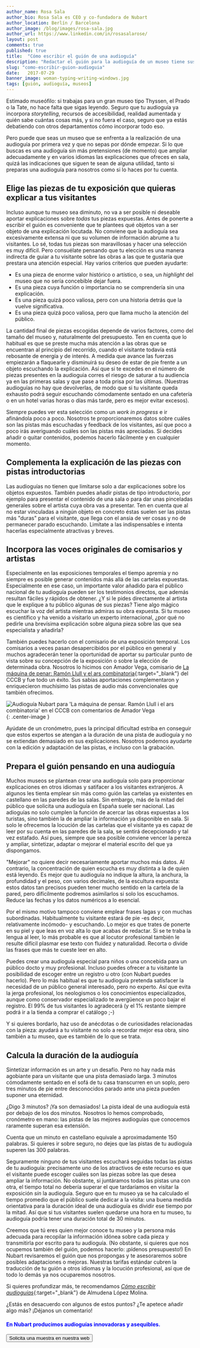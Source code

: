```yaml
---
author_name: Rosa Sala
author_bio: Rosa Sala es CEO y co-fundadora de Nubart
author_location: Berlín / Barcelona
author_image: /blog/images/rosa-sala.jpg
author_url: https://www.linkedin.com/in/rosasalarose/
layout: post
comments: true
published: true
title:  "Cómo escribir el guión de una audioguía"
description: "Redactar el guión para la audioguía de un museo tiene sus trucos. Aquí te damos algunos consejos en base a nuestra experiencia."
slug: "como-escribir-guion-audioguia"
date:   2017-07-29
banner_image: woman-typing-writing-windows.jpg
tags: [guión, audioguía, museos]
---
```


Estimado museófilo: si trabajas para un gran museo tipo Thyssen, el Prado o la Tate, no hace falta que sigas leyendo. Seguro que tu audioguía ya incorpora *storytelling*, recursos de accesibilidad, realidad aumentada y quién sabe cuántas cosas más, y si no fuera el caso, seguro que ya estás debatiendo con otros departamentos cómo incorporar todo eso. 

Pero puede que seas un museo que se enfrenta a la realización de una audioguía por primera vez y que no sepas por dónde empezar. Si lo que buscas es una audioguía sin más pretensiones (de momento) que ampliar adecuadamente y en varios idiomas las explicaciones que ofreces en sala, quizá las indicaciones que siguen te sean de alguna utilidad, tanto si preparas una audioguía para nosotros como si lo haces por tu cuenta.

<!--more-->

## Elige las piezas de tu exposición que quieras explicar a tus visitantes

 Incluso aunque tu museo sea diminuto, no va a ser posible ni deseable aportar explicaciones sobre *todas* tus piezas expuestas. Antes de ponerte a escribir el guión es conveniente que te plantees qué objetos van a ser objeto de una explicación locutada. No conviene que la audioguía sea excesivamente extensa ni que su volumen de información abrume a tu visitantes. Lo sé, todas tus piezas son maravillosas y hacer una selección es muy difícil. Pero consuélate pensando que tu elección es una manera indirecta de guiar a tu visitante sobre las obras a las que te gustaría que prestara una atención especial. Hay varios criterios que pueden ayudarte:
 
 * Es una pieza de enorme valor histórico o artístico, o sea, un *highlight* del museo que no sería concebible dejar fuera.
 * Es una pieza cuya función o importancia no se comprendería sin una explicación. 
 * Es una pieza quizá poco valiosa, pero con una historia detrás que la vuelve significativa.
 * Es una pieza quizá poco valiosa, pero que llama mucho la atención del público.
 
 La cantidad final de piezas escogidas depende de varios factores, como del tamaño del museo y, naturalmente del presupuesto. Ten en cuenta que lo habitual es que se preste mucha más atención a las obras que se encuentran al principio del recorrido, cuando el visitante todavía está rebosante de energía y de interés. A medida que avance las fuerzas empiezarán a flaquearle y disminuirá su deseo de estar de pie frente a un objeto escuchando la explicación. Así que si te excedes en el número de piezas presentes en la audioguia corres el riesgo de saturar a tu audiencia ya en las primeras salas y que pase a toda prisa por las últimas. (Nuestras audioguías no hay que devolverlas, de modo que si tu visitante queda exhausto podrá seguir escuchando cómodamente sentado en una cafetería o en un hotel varias horas o días más tarde, pero es mejor evitar excesos). 
 
 Siempre puedes ver esta selección como un *work in progress* e ir afinándola poco a poco. Nosotros te proporcionaremos datos sobre cuáles son las pistas más escuchadas y feedback de los visitantes, así que poco a poco irás averiguando cuáles son las pistas más apreciadas. Si decides añadir o quitar contenidos, podemos hacerlo fácilmente y en cualquier momento.

## Complementa la explicación de las piezas con pistas introductorias

Las audioguías no tienen que limitarse solo a dar explicaciones sobre los objetos expuestos. También puedes añadir pistas de tipo introductorio, por ejemplo para presentar el contenido de una sala o para dar unas pinceladas generales sobre el artista cuya obra vas a presentar. Ten en cuenta que al no estar vinculadas a ningún objeto en concreto éstas suelen ser las pistas más "duras" para el visitante, que llega con el ansia de ver cosas y no de permanecer parado escuchando. Limítate a las indispensables e intenta hacerlas especialmente atractivas y breves.

## Incorpora las voces originales de comisarios y artistas 

Especialmente en las exposiciones temporales el tiempo apremia y no siempre es posible generar contenidos más allá de las cartelas expuestas. Especialmente en ese caso, un importante valor añadido para el público nacional de tu audioguía pueden ser los testimonios directos, que además resultan fáciles y rápidos de obtener. ¿Y si le pides directamente al artista que le explique a tu público algunas de sus piezas? Tiene algo mágico escuchar la voz del artista mientras admiras su obra expuesta. Si tu museo es científico y ha venido a visitarlo un experto internacional, ¿por qué no pedirle una brevísima explicación sobre alguna pieza sobre las que sea especialista y añadirla? 

También puedes hacerlo con el comisario de una exposición temporal. Los comisarios a veces pasan desapercibidos por el público en general y muchos agradecerán tener la oportunidad de aportar su particular punto de vista sobre su concepción de la exposición o sobre la elección de determinada obra. Nosotros lo hicimos con Amador Vega, comisario de [La máquina de penar: Ramón Llull y el ars combinatoria](http://www.cccb.org/es/exposiciones/ficha/la-maquina-de-pensar/223672){:target="_blank"} del CCCB y fue todo un éxito. Sus sabias aportaciones complementaron y enriquecieron muchísimo las pistas de audio más convencionales que también ofrecimos. 

![Audioguía Nubart para 'La máquina de pensar. Ramón Llull i el ars combinatoria' en el CCCB con comentarios de Amador Vega]({{site.baseurl}}/images/posts/audioguia-llull-cccb.jpg){: .center-image }

Ayúdate de un cronómetro, pues la principal dificultad estriba en conseguir que estos expertos se atengan a la duración de una pista de audioguía y no se extiendan demasiado en sus explicaciones. Nosotros podemos ayudarte con la edición y adaptación de las pistas, e incluso con la grabación.

## Prepara el guión pensando en una audioguía

Muchos museos se plantean crear una audioguía solo para proporcionar explicaciones en otros idiomas y satifacer a los visitantes extranjeros. A algunos les tienta emplear sin más como guión las cartelas ya existentes en castellano en las paredes de las salas. Sin embargo, más de la mitad del público que solicita una audioguía en España suele ser nacional. Las adioguías no solo cumplen la función de acercar las obras expuestas a los turistas, sino también la de ampliar la información ya disponible en sala. Si solo le ofrecemos la locución de las cartelas que el visitante ya es capaz de leer por su cuenta en las paredes de la sala, se sentirá decepcionado y tal vez estafado. Así pues, siempre que sea posible conviene vencer la pereza y ampliar, sintetizar, adaptar o mejorar el material escrito del que ya dispongamos. 

"Mejorar" no quiere decir necesariamente aportar muchos más datos. Al contrario, la concentración de quien escucha es muy distinta a la de quien está leyendo. Es mejor que tu audioguía no indique la altura, la anchura, la profundidad y el peso, con varios decimales, de la escultura expuesta: estos datos tan precisos pueden tener mucho sentido en la cartela de la pared, pero difícilmente podremos asimilarlos si solo los escuchamos. Reduce las fechas y los datos numéricos a lo esencial.

Por el mismo motivo tampoco conviene emplear frases lagas y con muchas subordinadas. Habitualmente tu visitante estará de pie -es decir, relativamente incómodo- y escuchando. Lo mejor es que trates de ponerte en su piel y que leas en voz alta lo que acabas de redactar. Si se te traba la lengua al leer, lo más probable es que al locutor profesional también le resulte difícil plasmar ese texto con fluidez y naturalidad. Recorta o divide las frases que más te cueste leer en alto.

Puedes crear una audioguía especial para niños o una concebida para un público docto y muy profesional. Incluso puedes ofrecer a tu visitante la posibilidad de escoger entre un registro u otro (con Nubart puedes hacerlo). Pero lo más habitual es que tu audioguía pretenda satisfacer la necesidad de un público general interesado, pero no experto. Así que evita la jerga profesional, los neologismos o los conocimientos especializados, aunque como conservador especializado te avergüence un poco bajar el registro. El 99% de tus visitantes lo agradecerá (y el 1% restante siempre podrá ir a la tienda a comprar el catálogo ;-)

Y si quieres bordarlo, haz uso de anécdotas o de curiosidades relacionadas con la pieza: ayudará a tu visitante no solo a recordar mejor esa obra, sino también a tu museo, que es también de lo que se trata.

## Calcula la duración de la audioguía

Sintetizar información es un arte y un desafío. Pero no hay nada más agobiante para un visitante que una pista demasiado larga. 3 minutos cómodamente sentado en el sofá de tu casa transcurren en un soplo, pero tres minutos de pie entre desconocidos parado ante una pieza pueden suponer una eternidad. 

¿Digo 3 minutos? ¡Ya son demasiados! La pista ideal de una audioguía está por debajo de los dos minutos. Nosotros lo hemos comprobado, cronómetro en mano: las pistas de las mejores audioguías que conocemos raramente superan esa extensión. 

Cuenta que un minuto en castellano equivale a aproximadamente 150 palabras. Si quieres ir sobre seguro, no dejes que las pistas de tu audioguía superen las 300 palabras. 

Seguramente ninguno de tus visitantes escuchará seguidas todas las pistas de tu audioguía: precisamente uno de los atractivos de este recurso es que el visitante puede escoger cuáles son las piezas sobre las que desea ampliar la información. No obstante, si juntáramos todas las pistas una con otra, el tiempo total no debería superar el que tardaríamos en visitar la exposición *sin* la audioguía. Seguro que en tu museo ya se ha calculado el tiempo promedio que el público suele dedicar a la visita: una buena medida orientativa para la duración ideal de una audioguía es dividir ese tiempo por la mitad. Así que si tus visitantes suelen quedarse una hora en tu museo, tu audioguía podría tener una duración total de 30 minutos.

Creemos que tú eres quien mejor conoce tu museo y la persona más adecuada para recopilar la información idónea sobre cada pieza y transmitirla por escrito para tu audioguía. (No obstante, si quieres que nos ocupemos también del guión, podemos hacerlo: ¡pídenos presupuesto!) En Nubart revisaremos el guión que nos propongas y te asesoraremos sobre posibles adaptaciones o mejoras. Nuestras tarifas estándar cubren la traducción de tu guión a otros idiomas y la locución profesional, así que de todo lo demás ya nos ocuparemos nosotros. 

Si quieres profundizar más, te recomendamos [*Cómo escribir audioguías*](http://www.trea.es/books/como-escribir-audioguias){:target="_blank"} de Almudena López Molina.

¿Estás en desacuerdo con algunos de estos puntos? ¿Te apetece añadir algo más? ¡Déjanos un comentario!

#### <font color="blue">En Nubart producimos audioguías innovadoras y asequibles.</font>

<form action="../../../../../es">
    <input type="submit" value="Solicita una muestra en nuestra web" />
</form>